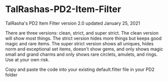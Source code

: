 # TalRashas-PD2-Item-Filter <br>
TalRasha's PD2 Item Filter version 2.0 updated January 25, 2021 <br>

There are three versions: clean, strict, and super strict. The clean version will show most things. The strict version hides more things but keeps good magic and rare items. The super strict version shows all uniques, hides norm and exceptional set items, doesn't show gems, and only shows magic small and grand charms and only shows rare circlets, amulets, and rings. Use at your own risk.

Copy and paste the code into your existing default.filter file in your PD2 folder 
